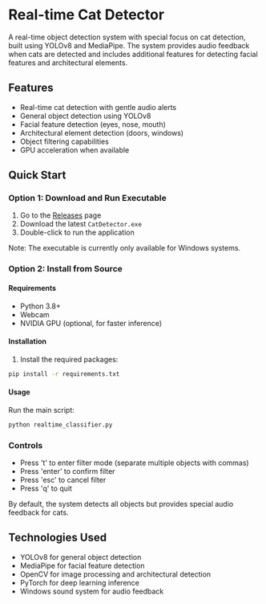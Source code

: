 # Real-time Cat Detector

A real-time object detection system with special focus on cat detection, built using YOLOv8 and MediaPipe. The system provides audio feedback when cats are detected and includes additional features for detecting facial features and architectural elements.

## Features
- Real-time cat detection with gentle audio alerts
- General object detection using YOLOv8
- Facial feature detection (eyes, nose, mouth)
- Architectural element detection (doors, windows)
- Object filtering capabilities
- GPU acceleration when available

## Quick Start
### Option 1: Download and Run Executable
1. Go to the [Releases](https://github.com/bcrispx/real-time-cat-detector/releases) page
2. Download the latest `CatDetector.exe`
3. Double-click to run the application

Note: The executable is currently only available for Windows systems.

### Option 2: Install from Source
#### Requirements
- Python 3.8+
- Webcam
- NVIDIA GPU (optional, for faster inference)

#### Installation
1. Install the required packages:
```bash
pip install -r requirements.txt
```

#### Usage
Run the main script:
```bash
python realtime_classifier.py
```

### Controls
- Press 't' to enter filter mode (separate multiple objects with commas)
- Press 'enter' to confirm filter
- Press 'esc' to cancel filter
- Press 'q' to quit

By default, the system detects all objects but provides special audio feedback for cats.

## Technologies Used
- YOLOv8 for general object detection
- MediaPipe for facial feature detection
- OpenCV for image processing and architectural detection
- PyTorch for deep learning inference
- Windows sound system for audio feedback
